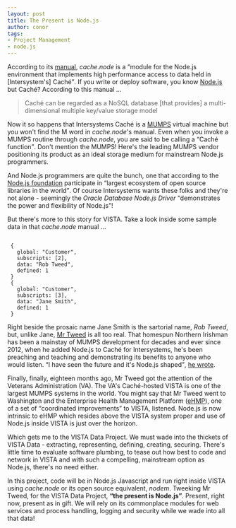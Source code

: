 ```yaml
---
layout: post
title: The Present is Node.js
author: conor
tags:
- Project Management
- node.js
---
```


According to its [manual](http://docs.intersystems.com/documentation/cache/20122/pdfs/BXJS.pdf), _cache.node_ is a <q>module for the Node.js environment that implements high performance access to data held in [Intersystem's] Caché</q>. If you write or deploy software, you know <a href="https://nodejs.org/en/">Node.js</a> but Caché? According to this manual ...

> Caché can be regarded as a NoSQL database [that provides] a multi-dimensional multiple key/value storage model 

Now it so happens that Intersystems Caché is a [MUMPS](https://en.wikipedia.org/wiki/MUMPS) virtual machine but you won't find the M word in _cache.node_'s manual. Even when you invoke a MUMPS routine through _cache.node_, you are said to be calling a <q>Caché function</q>. Don't mention the MUMPS! Here's the leading MUMPS vendor positioning its product as an ideal storage medium for mainstream Node.js programmers. 

<!--more-->

And Node.js programmers are quite the bunch, one that according to the [Node.js foundation](https://nodejs.org/en/) participate in <q>largest ecosystem of open source libraries in the world</q>. Of course Intersystems wants these folks and they're not alone - seemingly the _Oracle Database Node.js Driver_ <q>demonstrates the power and flexibility of Node.js</q>!

But there's more to this story for VISTA. Take a look inside some sample data in that _cache.node_ manual ...

```code

 {
   global: "Customer",
   subscripts: [2],
   data: "Rob Tweed",
   defined: 1
 }
 {
   global: "Customer",
   subscripts: [3],
   data: "Jane Smith",
   defined: 1
 }

```

<p data-pullquote="I have seen the future and it's Node.js shaped"></p> 

Right beside the prosaic name Jane Smith is the sartorial name, _Rob Tweed_, but, unlike Jane, [Mr Tweed](https://github.com/vistadataproject/documents/tree/master/Background#outside-technology-and-advocacy) is all too real. That homespun Northern Irishman has been a mainstay of MUMPS development for decades and ever since 2012, when he added Node.js to Caché for Intersystems, he's been preaching and teaching and demonstrating its benefits to anyone who would listen. <q>I have seen the future and it's Node.js shaped</q>, [he wrote](https://robtweed.wordpress.com/2012/10/24/i-have-seen-the-future-and-its-node-js-shaped/).

<p class="pull-left" data-pullquote="We must wade into the thickets of VISTA Data - extracting, representing, defining, creating, securing"></p>

Finally, finally, eighteen months ago, Mr Tweed got the attention of the Veterans Administration (VA). The VA's Caché-hosted VISTA is one of the largest MUMPS systems in the world. You might say that Mr Tweed went to Washington and the Enterprise Health Management Platform ([eHMP](https://github.com/vistadataproject/nodeVISTA/tree/master/eHMP)), one of a set of <q cite="https://github.com/vistadataproject/documents/tree/master/Background#outside-technology-and-advocacy">coordinated improvements</q> to VISTA, listened. Node.js is now intrinsic to eHMP which resides above the VISTA system proper and use of Node.js inside VISTA is just over the horizon. 

Which gets me to the VISTA Data Project. We must wade into the thickets of VISTA Data - extracting, representing, defining, creating, securing. There's little time to evaluate software plumbing, to tease out how best to code and network in VISTA and with such a compelling, mainstream option as Node.js, there's no need either. 

In this project, code will be in Node.js Javascript and run right inside VISTA using _cache.node_ or its open source equivalent, _nodem_. Tweeking Mr Tweed, for the VISTA Data Project, __<q>the present is Node.js</q>__. Present, right now, present as in gift. We will rely on its commonplace modules for web services and process handling, logging and security while we wade into all that data!
